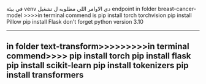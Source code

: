 في بيئة venv 
دي الاوامر اللي مطلوبه ل تشغيل endpoint 
in folder breast-cancer-model >>>>in terminal commend is 
pip install torch torchvision
pip install Pillow
pip install Flask
 don't forget python version 3.10 

 ------------------------------------------------------------
 in folder text-transform>>>>>>>>>in terminal commend>>>>
 pip install torch
pip install flask
pip install scikit-learn
pip install tokenizers
pip install transformers
------------------------------------------------------------
